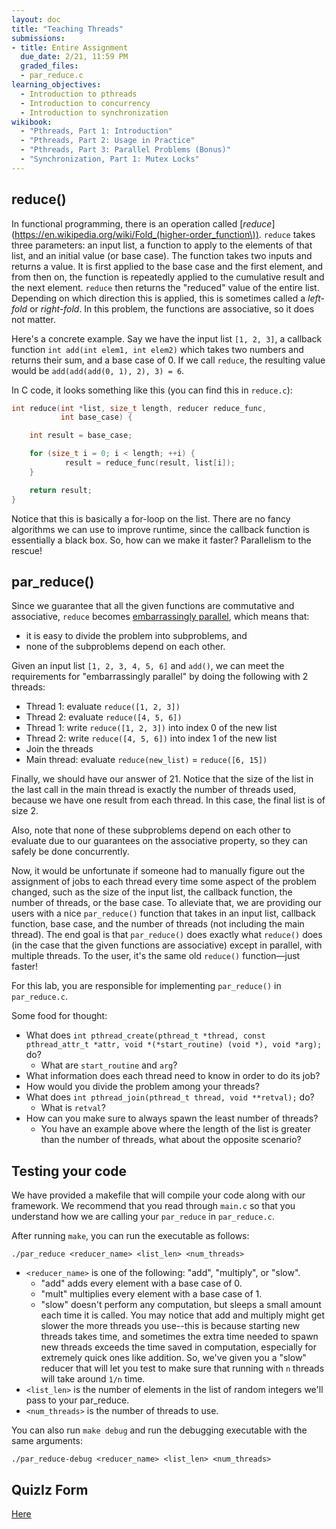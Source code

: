 ```yaml
---
layout: doc
title: "Teaching Threads"
submissions:
- title: Entire Assignment
  due_date: 2/21, 11:59 PM
  graded_files:
  - par_reduce.c
learning_objectives:
  - Introduction to pthreads
  - Introduction to concurrency
  - Introduction to synchronization
wikibook:
  - "Pthreads, Part 1: Introduction"
  - "Pthreads, Part 2: Usage in Practice"
  - "Pthreads, Part 3: Parallel Problems (Bonus)"
  - "Synchronization, Part 1: Mutex Locks"
---
```


## reduce()

In functional programming, there is an operation called [_reduce_](https://en.wikipedia.org/wiki/Fold_(higher-order_function\)). `reduce` takes three parameters: an input list, a function to apply to the elements of that list, and an initial value (or base case). The function takes two inputs and returns a value. It is first applied to the base case and the first element, and from then on, the function is repeatedly applied to the cumulative result and the next element. `reduce` then returns the "reduced" value of the entire list. Depending on which direction this is applied, this is sometimes called a _left-fold_ or _right-fold_. In this problem, the functions are associative, so it does not matter.

Here's a concrete example. Say we have the input list `[1, 2, 3]`, a callback function `int add(int elem1, int elem2)` which takes two numbers and returns their sum, and a base case of 0. If we call `reduce`, the resulting value would be `add(add(add(0, 1), 2), 3) = 6`.

In C code, it looks something like this (you can find this in `reduce.c`):

```c
int reduce(int *list, size_t length, reducer reduce_func,
           int base_case) {

    int result = base_case;

    for (size_t i = 0; i < length; ++i) {
            result = reduce_func(result, list[i]);
    }

    return result;
}
```

Notice that this is basically a for-loop on the list. There are no fancy algorithms we can use to improve runtime, since the callback function is essentially a black box. So, how can we make it faster? Parallelism to the rescue!

## par_reduce()

Since we guarantee that all the given functions are commutative and associative, `reduce` becomes [embarrassingly parallel](https://en.wikipedia.org/wiki/Embarrassingly_parallel), which means that:

* it is easy to divide the problem into subproblems, and
* none of the subproblems depend on each other.

Given an input list `[1, 2, 3, 4, 5, 6]` and `add()`, we can meet the requirements for "embarrassingly parallel" by doing the following with 2 threads:

* Thread 1: evaluate `reduce([1, 2, 3])`
* Thread 2: evaluate `reduce([4, 5, 6])`
* Thread 1: write `reduce([1, 2, 3])` into index 0 of the new list
* Thread 2: write `reduce([4, 5, 6])` into index 1 of the new list
* Join the threads
* Main thread: evaluate `reduce(new_list)` = `reduce([6, 15])`

Finally, we should have our answer of 21. Notice that the size of the list in the last call in the main thread is exactly the number of threads used, because we have one result from each thread. In this case, the final list is of size 2.

Also, note that none of these subproblems depend on each other to evaluate due to our guarantees on the associative property, so they can safely be done concurrently.

Now, it would be unfortunate if someone had to manually figure out the assignment of jobs to each thread every time some aspect of the problem changed, such as the size of the input list, the callback function, the number of threads, or the base case. To alleviate that, we are providing our users with a nice `par_reduce()` function that takes in an input list, callback function, base case, and the number of threads (not including the main thread). The end goal is that `par_reduce()` does exactly what `reduce()` does (in the case that the given functions are associative) except in parallel, with multiple threads. To the user, it's the same old `reduce()` function—just faster!

For this lab, you are responsible for implementing `par_reduce()` in `par_reduce.c`.

Some food for thought:

* What does `int pthread_create(pthread_t *thread, const pthread_attr_t *attr, void *(*start_routine) (void *), void *arg);` do?
	* What are `start_routine` and `arg`?
* What information does each thread need to know in order to do its job?
* How would you divide the problem among your threads?
* What does `int pthread_join(pthread_t thread, void **retval);` do?
	* What is `retval`?
* How can you make sure to always spawn the least number of threads?
	* You have an example above where the length of the list is greater than the number of threads, what about the opposite scenario?

## Testing your code

We have provided a makefile that will compile your code along with our framework. We recommend that you read through `main.c` so that you understand how we are calling your `par_reduce` in `par_reduce.c`.

After running `make`, you can run the executable as follows:
```
./par_reduce <reducer_name> <list_len> <num_threads>
```
* `<reducer_name>` is one of the following: "add", "multiply", or "slow". 
    * "add" adds every element with a base case of 0.
    * "mult" multiplies every element with a base case of 1.
    * "slow" doesn't perform any computation, but sleeps a small amount each time it is called. You may notice that add and multiply might get slower the more threads you use--this is because starting new threads takes time, and sometimes the extra time needed to spawn new threads exceeds the time saved in computation, especially for extremely quick ones like addition. So, we've given you a "slow" reducer that will let you test to make sure that running with `n` threads will take around `1/n` time. 
* `<list_len>` is the number of elements in the list of random integers we'll pass to your par_reduce.
* `<num_threads>` is the number of threads to use.

You can also run `make debug` and run the debugging executable with the same arguments:
```
./par_reduce-debug <reducer_name> <list_len> <num_threads>
```

## QuizIz Form

[Here](https://docs.google.com/forms/d/e/1FAIpQLSeMQL4t0AqYyaL_cbe-wjqfw7XE8DfHPsmnD-7LlRGHjqDwNw/viewform)
